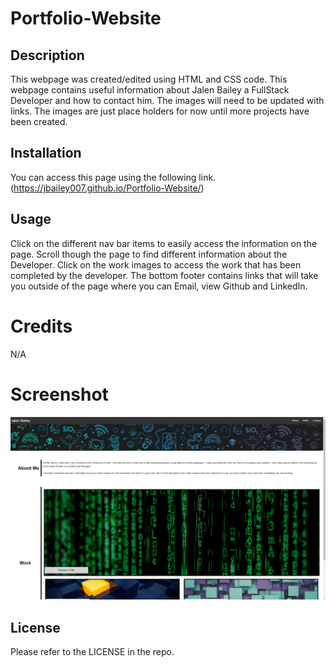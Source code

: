 # Portfolio-Website

## Description
This webpage was created/edited using HTML and CSS code. 
This webpage contains useful information about Jalen Bailey a FullStack Developer and how to contact him. 
The images will need to be updated with links. 
The images are just place holders for now until more projects have been created. 

## Installation

You can access this page using the following link. (https://jbailey007.github.io/Portfolio-Website/)

## Usage
Click on the different nav bar items to easily access the information on the page. 
Scroll though the page to find different information about the Developer. 
Click on the work images to access the work that has been completed by the developer. 
The bottom footer contains links that will take you outside of the page where you can Email, view Github and LinkedIn. 

# Credits
N/A

# Screenshot
![Screenshot of Website for Developer Portfolio](<Screenshot 2023-06-26 151805.png>)

## License
Please refer to the LICENSE in the repo. 